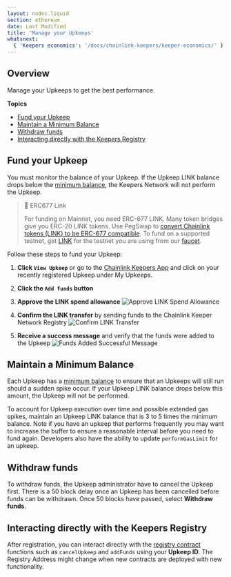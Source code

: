 ```yaml
---
layout: nodes.liquid
section: ethereum
date: Last Modified
title: 'Manage your Upkeeps'
whatsnext:
  { 'Keepers economics': '/docs/chainlink-keepers/keeper-economics/' }
---
```


## Overview

Manage your Upkeeps to get the best performance.

**Topics**

- [Fund your Upkeep](#fund-your-upkeep)
- [Maintain a Minimum Balance](#maintain-a-minimum-balance)
- [Withdraw funds](#withdraw-funds)
- [Interacting directly with the Keepers Registry](#interacting-directly-with-the-keepers-registry)

## Fund your Upkeep

You must monitor the balance of your Upkeep. If the Upkeep LINK balance drops below the [minimum balance](../keeper-economics/#minimum-balance), the Keepers Network will not perform the Upkeep.

> 📘 ERC677 Link
>
> For funding on Mainnet, you need ERC-677 LINK. Many token bridges give you ERC-20 LINK tokens. Use PegSwap to [convert Chainlink tokens (LINK) to be ERC-677 compatible](https://pegswap.chain.link/). To fund on a supported testnet, get [LINK](../../link-token-contracts/) for the testnet you are using from our [faucet](https://faucets.chain.link/).

Follow these steps to fund your Upkeep:

1. **Click `View Upkeep`** or go to the [Chainlink Keepers App](https://keepers.chain.link) and click on your recently registered Upkeep under My Upkeeps.

1. **Click the `Add funds` button**

1. **Approve the LINK spend allowance**
   ![Approve LINK Spend Allowance](/images/contract-devs/keeper/keeper-approve-allowance.png)

1. **Confirm the LINK transfer** by sending funds to the Chainlink Keeper Network Registry
   ![Confirm LINK Transfer](/images/contract-devs/keeper/keeper-confirm-transfer.png)

1. **Receive a success message** and verify that the funds were added to the Upkeep
   ![Funds Added Successful Message](/images/contract-devs/keeper/keeper-add-funds.png)

## Maintain a Minimum Balance

Each Upkeep has a [minimum balance](../keeper-economics/#minimum-balance) to ensure that an Upkeeps will still run should a sudden spike occur. If your Upkeep LINK balance drops below this amount, the Upkeep will not be performed.

To account for Upkeep execution over time and possible extended gas spikes, maintain an Upkeep LINK balance that is 3 to 5 times the minimum balance. Note if you have an upkeep that performs frequently you may want to increase the buffer to ensure a reasonable interval before you need to fund again.  Developers also have the ability to update `performGasLimit` for an upkeep.

## Withdraw funds

To withdraw funds, the Upkeep administrator have to cancel the Upkeep first. There is a 50 block delay once an Upkeep has been cancelled before funds can be withdrawn. Once 50 blocks have passed, select **Withdraw funds**.

## Interacting directly with the Keepers Registry

After registration, you can interact directly with the [registry contract](../supported-networks/#registry-and-registrar-addresses) functions such as `cancelUpkeep` and `addFunds` using your **Upkeep ID**. The Registry Address might change when new contracts are deployed with new functionality.
